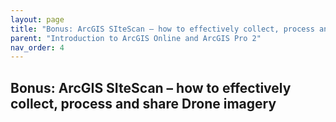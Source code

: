 ```yaml
---
layout: page
title: "Bonus: ArcGIS SIteScan – how to effectively collect, process and share Drone imagery"
parent: "Introduction to ArcGIS Online and ArcGIS Pro 2"
nav_order: 4
---
```



## Bonus: ArcGIS SIteScan – how to effectively collect, process and share Drone imagery
